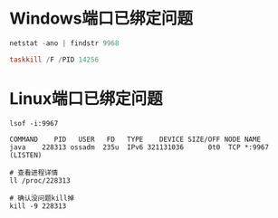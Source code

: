 # Windows端口已绑定问题

```powershell
netstat -ano | findstr 9968

taskkill /F /PID 14256
```

# Linux端口已绑定问题

```shell
lsof -i:9967

COMMAND    PID   USER   FD   TYPE    DEVICE SIZE/OFF NODE NAME
java    228313 ossadm  235u  IPv6 321131036      0t0  TCP *:9967 (LISTEN)

# 查看进程详情
ll /proc/228313

# 确认没问题kill掉
kill -9 228313
```
